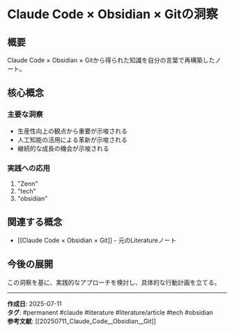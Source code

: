 # Claude Code × Obsidian × Gitの洞察

## 概要
Claude Code × Obsidian × Gitから得られた知識を自分の言葉で再構築したノート。

## 核心概念

### 主要な洞察
- 生産性向上の観点から重要が示唆される
- 人工知能の活用による革新が示唆される
- 継続的な成長の機会が示唆される


### 実践への応用
1. "Zenn"
2. "tech"
3. "obsidian"


## 関連する概念
- [[Claude Code × Obsidian × Git]] - 元のLiteratureノート

## 今後の展開
この洞察を基に、実践的なアプローチを検討し、具体的な行動計画を立てる。

---

**作成日**: 2025-07-11  
**タグ**: #permanent #claude #literature #literature/article #tech #obsidian  
**参考文献**: [[20250711_Claude_Code__Obsidian__Git]]
